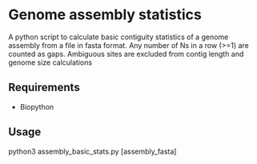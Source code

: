 # Genome assembly statistics

A python script to calculate basic contiguity statistics of a genome assembly from a file in fasta format. Any number of Ns in a row (>=1) are counted as gaps. Ambiguous sites are excluded from contig length and genome size calculations

## Requirements 
- Biopython

## Usage
python3 assembly_basic_stats.py [assembly_fasta]
